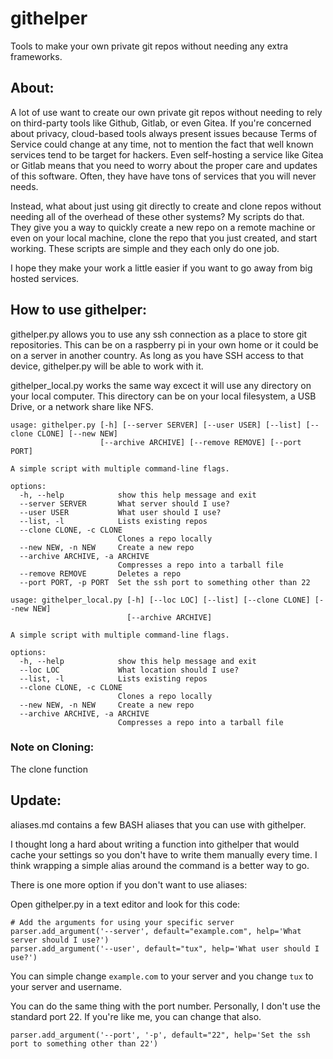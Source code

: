 # githelper
Tools to make your own private git repos without needing any extra frameworks.

## About:

A lot of use want to create our own private git repos without needing to rely on third-party tools like Github, Gitlab, or even Gitea. If you're concerned about privacy, cloud-based tools always present issues because Terms of Service could change at any time, not to mention the fact that well known services tend to be target for hackers. Even self-hosting a service like Gitea or Gitlab means that you need to worry about the proper care and updates of this software. Often, they have have tons of services that you will never needs.

Instead, what about just using git directly to create and clone repos without needing all of the overhead of these other systems? My scripts do that. They give you a way to quickly create a new repo on a remote machine or even on your local machine, clone the repo that you just created, and start working. These scripts are simple and they each only do one job.

I hope they make your work a little easier if you want to go away from big hosted services.

## How to use githelper:

githelper.py allows you to use any ssh connection as a place to store git repositories. This can be on a raspberry pi in your own home or it could be on a server in another country. As long as you have SSH access to that device, githelper.py will be able to work with it.

githelper_local.py works the same way excect it will use any directory on your local computer. This directory can be on your local filesystem, a USB Drive, or a network share like NFS. 

```
usage: githelper.py [-h] [--server SERVER] [--user USER] [--list] [--clone CLONE] [--new NEW]
                    [--archive ARCHIVE] [--remove REMOVE] [--port PORT]

A simple script with multiple command-line flags.

options:
  -h, --help            show this help message and exit
  --server SERVER       What server should I use?
  --user USER           What user should I use?
  --list, -l            Lists existing repos
  --clone CLONE, -c CLONE
                        Clones a repo locally
  --new NEW, -n NEW     Create a new repo
  --archive ARCHIVE, -a ARCHIVE
                        Compresses a repo into a tarball file
  --remove REMOVE       Deletes a repo
  --port PORT, -p PORT  Set the ssh port to something other than 22
```

```
usage: githelper_local.py [-h] [--loc LOC] [--list] [--clone CLONE] [--new NEW]
                          [--archive ARCHIVE]

A simple script with multiple command-line flags.

options:
  -h, --help            show this help message and exit
  --loc LOC             What location should I use?
  --list, -l            Lists existing repos
  --clone CLONE, -c CLONE
                        Clones a repo locally
  --new NEW, -n NEW     Create a new repo
  --archive ARCHIVE, -a ARCHIVE
                        Compresses a repo into a tarball file
```

### Note on Cloning:
The clone function 

## Update:

aliases.md contains a few BASH aliases that you can use with githelper.

I thought long a hard about writing a function into githelper that would cache your settings so you don't have to write them manually every time. I think wrapping a simple alias around the command is a better way to go.

There is one more option if you don't want to use aliases:

Open githelper.py in a text editor and look for this code:

```
# Add the arguments for using your specific server
parser.add_argument('--server', default="example.com", help='What server should I use?')
parser.add_argument('--user', default="tux", help='What user should I use?')
```

You can simple change `example.com` to your server and you change `tux` to your server and username. 

You can do the same thing with the port number. Personally, I don't use the standard port 22. If you're like me, you can change that also.
```
parser.add_argument('--port', '-p', default="22", help='Set the ssh port to something other than 22')
```

